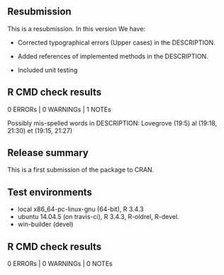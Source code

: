 ## Resubmission

This is a resubmission. In this version We have:

* Corrected typographical errors (Upper cases) in the DESCRIPTION.

* Added references of implemented methods in the DESCRIPTION.

* Included unit testing


## R CMD check results

0 ERRORs | 0 WARNINGs | 1 NOTEs

Possibly mis-spelled words in DESCRIPTION:
    Lovegrove (19:5)
    al (19:18, 21:30)
    et (19:15, 21:27)



## Release summary

This is a first submission of the package to CRAN.

## Test environments

* local x86_64-pc-linux-gnu (64-bit), R 3.4.3
* ubuntu 14.04.5 (on travis-ci), R 3.4.3, R-oldrel, R-devel.
* win-builder (devel)

## R CMD check results

0 ERRORs | 0 WARNINGs | 0 NOTEs
